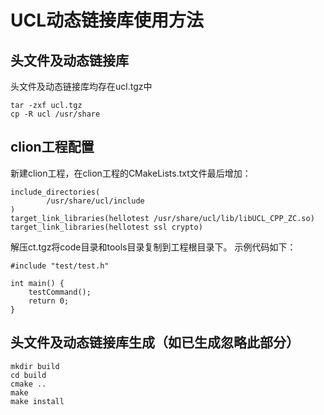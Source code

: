# UCL动态链接库使用方法
## 头文件及动态链接库
头文件及动态链接库均存在ucl.tgz中
```
tar -zxf ucl.tgz 
cp -R ucl /usr/share
```
## clion工程配置
新建clion工程，在clion工程的CMakeLists.txt文件最后增加：
```
include_directories(
        /usr/share/ucl/include
)
target_link_libraries(hellotest /usr/share/ucl/lib/libUCL_CPP_ZC.so)
target_link_libraries(hellotest ssl crypto)
```
 解压ct.tgz将code目录和tools目录复制到工程根目录下。
示例代码如下：
```
#include "test/test.h"

int main() {
    testCommand();
    return 0;
}
```

## 头文件及动态链接库生成（如已生成忽略此部分）
```
mkdir build
cd build
cmake ..
make 
make install
```